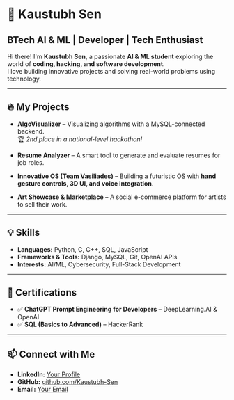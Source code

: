 # 🚀 Kaustubh Sen  

## BTech AI & ML | Developer | Tech Enthusiast  

Hi there! I'm **Kaustubh Sen**, a passionate **AI & ML student** exploring the world of **coding, hacking, and software development**.  
I love building innovative projects and solving real-world problems using technology.  

---

## 🔥 My Projects  

- **AlgoVisualizer** – Visualizing algorithms with a MySQL-connected backend.  
  🏆 *2nd place in a national-level hackathon!*  

- **Resume Analyzer** – A smart tool to generate and evaluate resumes for job roles.  

- **Innovative OS (Team Vasiliades)** – Building a futuristic OS with **hand gesture controls, 3D UI, and voice integration**.  

- **Art Showcase & Marketplace** – A social e-commerce platform for artists to sell their work.  

---

## 💡 Skills  

- **Languages:** Python, C, C++, SQL, JavaScript  
- **Frameworks & Tools:** Django, MySQL, Git, OpenAI APIs  
- **Interests:** AI/ML, Cybersecurity, Full-Stack Development  

---

## 📜 Certifications  

- ✅ **ChatGPT Prompt Engineering for Developers** – DeepLearning.AI & OpenAI  
- ✅ **SQL (Basics to Advanced)** – HackerRank  

---

## 📫 Connect with Me  

- **LinkedIn:** [Your Profile](www.linkedin.com/in/kaustubh-sen-091380328)  
- **GitHub:** [github.com/Kaustubh-Sen]([#](https://github.com/Kaustubh207))  
- **Email:** [Your Email](Kaustubhsen2707@gmail.com)  
